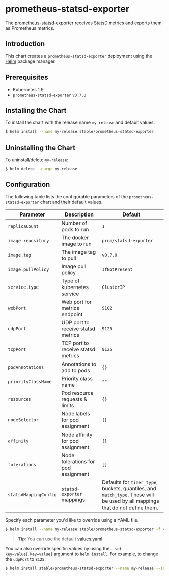 # prometheus-statsd-exporter

The [prometheus-statsd-exporter](https://github.com/prometheus/statsd_exporter) receives StatsD metrics and exports them as Prometheus metrics.

## Introduction

This chart creates a `prometheus-statsd-exporter` deployment using the [Helm](https://helm.sh) package manager.


## Prerequisites

- Kubernetes 1.9
- `prometheus-statsd-exporter` `v0.7.0`


## Installing the Chart

To install the chart with the release name `my-release` and default values:

```sh
$ helm install --name my-release stable/prometheus-statsd-exporter
```


## Uninstalling the Chart

To uninstall/delete `my-release`:

```sh
$ helm delete --purge my-release
```


## Configuration

The following table lists the configurable parameters of the `prometheus-statsd-exporter` chart and their default values.


|             Parameter               |            Description                   |                    Default                |
|-------------------------------------|------------------------------------------|-------------------------------------------|
| `replicaCount`                      | Number of pods to run                    | `1`                                       |
| `image.repository`                  | The docker image to run                  | `prom/statsd-exporter`                    |
| `image.tag`                         | The image tag to pull                    | `v0.7.0`                                  |
| `image.pullPolicy`                  | Image pull policy                        | `IfNotPresent`                            |
| `service.type`                      | Type of kubernetes service               | `ClusterIP`                               |
| `webPort`                           | Web port for metrics endpoint            | `9102`                                    |
| `udpPort`                           | UDP port to receive statsd metrics       | `9125`                                    |
| `tcpPort`                           | TCP port to receive statsd metrics       | `9125`                                    |
| `podAnnotations`                    | Annotations to add to pods               | `{}`                                      |
| `priorityClassName`                 | Priority class name                      | `""`                                      |
| `resources`                         | Pod resource requests & limits           | `{}`                                      |
| `nodeSelector`                      | Node labels for pod assignment           | `{}`                                      |
| `affinity`                          | Node affinity for pod assignment         | `{}`                                      |
| `tolerations`                       | Node tolerations for pod assignment      | `[]`                                      |
| `statsdMappingConfig`               | `statsd-exporter` mappings               | Defaults for `timer_type`, buckets, quantiles, and `match_type`. These will be used by all mappings that do not define them.|


Specify each parameter you'd like to override using a YAML file.

```sh
$ helm install --name my-release stable/prometheus-statsd-exporter -f values.yaml
```

> **Tip**: You can use the default [values.yaml](values.yaml)

You can also override specific values by using the `--set key=value[,key=value]` argument to `helm install`. For example, to change the `udpPort` to `8125`:

```sh
$ helm install stable/prometheus-statsd-exporter --name my-release --set udpPort=8125
```
